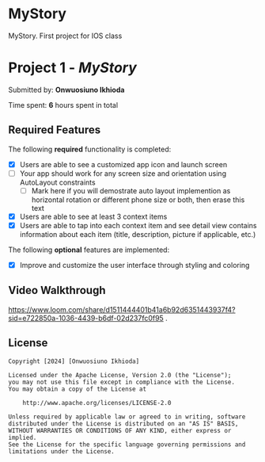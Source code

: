 # MyStory
MyStory. First project for IOS class

# Project 1 - *MyStory*

Submitted by: **Onwuosiuno Ikhioda**


Time spent: **6** hours spent in total

## Required Features

The following **required** functionality is completed:

- [x] Users are able to see a customized app icon and launch screen
- [ ] Your app should work for any screen size and orientation using AutoLayout constraints
  - [ ] Mark here if you will demostrate auto layout implemention as horizontal rotation or different phone size or both, then erase this text
- [x] Users are able to see at least 3 context items
- [x] Users are able to tap into each context item and see detail view contains information about each item (title, description, picture if applicable, etc.)
 
The following **optional** features are implemented:

- [x] Improve and customize the user interface through styling and coloring

## Video Walkthrough
https://www.loom.com/share/d1511444401b41a6b92d6351443937f4?sid=e722850a-1036-4439-b6df-02d237fc0f95
.

## License

    Copyright [2024] [Onwuosiuno Ikhioda]

    Licensed under the Apache License, Version 2.0 (the "License");
    you may not use this file except in compliance with the License.
    You may obtain a copy of the License at

        http://www.apache.org/licenses/LICENSE-2.0

    Unless required by applicable law or agreed to in writing, software
    distributed under the License is distributed on an "AS IS" BASIS,
    WITHOUT WARRANTIES OR CONDITIONS OF ANY KIND, either express or implied.
    See the License for the specific language governing permissions and
    limitations under the License.
